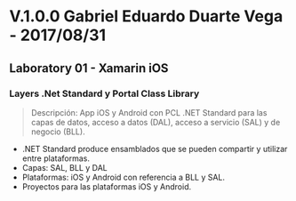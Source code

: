 # V.1.0.0 Gabriel Eduardo Duarte Vega - 2017/08/31
## Laboratory 01 - Xamarin iOS
### Layers .Net Standard y Portal Class Library
> Descripción: App iOS y Android con PCL .NET Standard para las 
> capas de datos, acceso a datos (DAL), acceso a servicio (SAL) y de negocio (BLL).
+ .NET Standard produce ensamblados que se pueden compartir y utilizar entre plataformas.
+ Capas: SAL, BLL y DAL
+ Plataformas: iOS y Android con referencia a BLL y SAL.
+ Proyectos para las plataformas iOS y Android.
